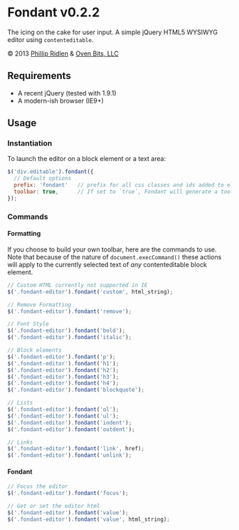 # Fondant v0.2.2

The icing on the cake for user input. A simple jQuery HTML5 WYSIWYG editor
using `contenteditable`.

&copy; 2013 [Phillip Ridlen][1] & [Oven Bits, LLC][2]

  [1]: http://phillipridlen.com
  [2]: http://ovenbits.com

## Requirements

* A recent jQuery (tested with 1.9.1)
* A modern-ish browser (IE9+)

## Usage

### Instantiation

To launch the editor on a block element or a text area:

```javascript
$('div.editable').fondant({
  // Default options
  prefix: 'fondant'   // prefix for all css classes and ids added to elements generated by Fondant
  toolbar: true,      // If set to `true`, Fondant will generate a toolbar.
});
```

### Commands

#### Formatting

If you choose to build your own toolbar, here are the commands to use. Note that because of the
nature of `document.execCommand()` these actions will apply to the currently selected text of _any_
contenteditable block element.

```javascript
// Custom HTML currently not supported in IE
$('.fondant-editor').fondant('custom', html_string);

// Remove Formatting
$('.fondant-editor').fondant('remove');

// Font Style
$('.fondant-editor').fondant('bold');
$('.fondant-editor').fondant('italic');

// Block elements
$('.fondant-editor').fondant('p');
$('.fondant-editor').fondant('h1');
$('.fondant-editor').fondant('h2');
$('.fondant-editor').fondant('h3');
$('.fondant-editor').fondant('h4');
$('.fondant-editor').fondant('blockquote');

// Lists
$('.fondant-editor').fondant('ol');
$('.fondant-editor').fondant('ul');
$('.fondant-editor').fondant('indent');
$('.fondant-editor').fondant('outdent');

// Links
$('.fondant-editor').fondant('link', href);
$('.fondant-editor').fondant('unlink');
```

#### Fondant

```javascript
// Focus the editor
$('.fondant-editor').fondant('focus');

// Get or set the editor html
$('.fondant-editor').fondant('value');
$('.fondant-editor').fondant('value', html_string);
```

